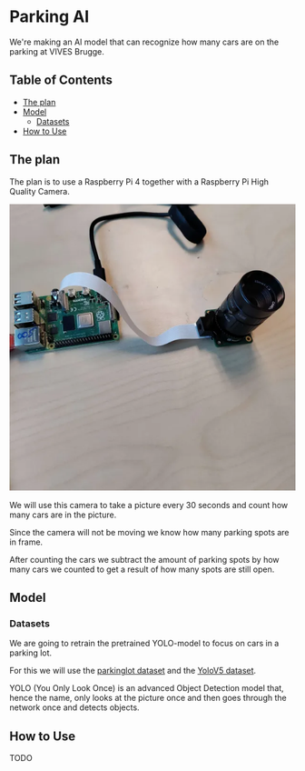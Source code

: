 # Parking AI

We're making an AI model that can recognize how many cars are on the parking at VIVES Brugge.


## Table of Contents
- [The plan](#the-plan)
- [Model](#model)
  - [Datasets](#datasets)  
- [How to Use](#how-to-use)

## The plan

The plan is to use a Raspberry Pi 4 together with a Raspberry Pi High Quality Camera.

![Setup](/img/setup.png)

We will use this camera to take a picture every 30 seconds and count how many cars are in the picture.

Since the camera will not be moving we know how many parking spots are in frame.

After counting the cars we subtract the amount of parking spots by how many cars we counted to get a result of how many spots are still open.

## Model
### Datasets

We are going to retrain the pretrained YOLO-model to focus on cars in a parking lot.

For this we will use the [parkinglot dataset](https://www.kaggle.com/datasets/blanderbuss/parking-lot-dataset) and
the [YoloV5 dataset](https://www.kaggle.com/datasets/braunge/aerial-view-car-detection-for-yolov5/data).

YOLO (You Only Look Once) is an advanced Object Detection model that, hence the name, only looks at the picture once and then goes through the network once and detects objects.

## How to Use

TODO
